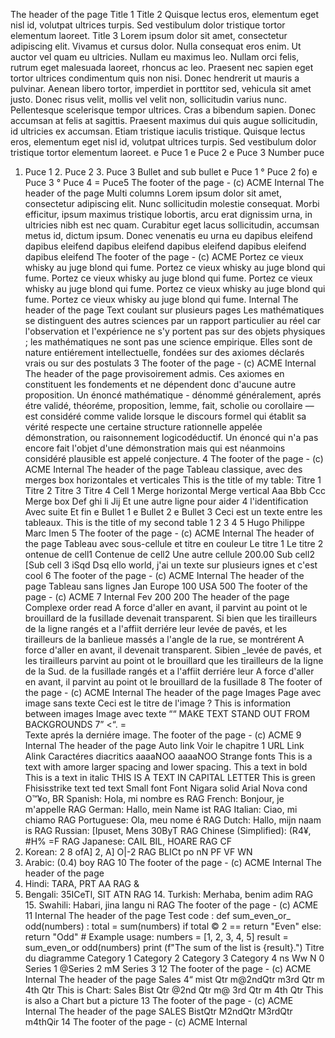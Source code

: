 The header of the page
Title 1 Title 2
Quisque lectus eros, elementum eget nisl id, volutpat ultrices turpis. Sed vestibulum dolor tristique tortor elementum laoreet.
Title 3
Lorem ipsum dolor sit amet, consectetur adipiscing elit. Vivamus et cursus dolor. Nulla consequat eros enim. Ut auctor vel quam eu ultricies. Nullam eu maximus leo. Nullam orci felis, rutrum eget malesuada laoreet, rhoncus ac leo. Praesent nec sapien eget tortor ultrices condimentum quis non nisi. Donec hendrerit ut mauris a pulvinar. Aenean libero tortor, imperdiet in porttitor sed, vehicula sit amet justo. Donec risus velit, mollis vel velit non, sollicitudin varius nunc. Pellentesque scelerisque tempor ultrices. Cras a bibendum sapien. Donec accumsan at felis at sagittis. Praesent maximus dui quis augue sollicitudin, id ultricies ex accumsan. Etiam tristique iaculis tristique. Quisque lectus eros, elementum eget nisl id, volutpat ultrices turpis. Sed vestibulum dolor tristique tortor elementum laoreet.
e Puce 1 e Puce 2 e Puce 3
Number puce
1. Puce 1 2. Puce 2 3. Puce 3 Bullet and sub bullet e Puce 1 ° Puce 2 fo) e Puce 3 ° Puce 4 = Puce5
The footer of the page - (c) ACME
Internal
The header of the page
Multi columns
Lorem ipsum dolor sit amet, consectetur adipiscing elit. Nunc sollicitudin
molestie consequat. Morbi efficitur, ipsum maximus tristique lobortis, arcu
erat dignissim urna, in ultricies nibh est nec quam. Curabitur eget lacus
sollicitudin, accumsan metus id, dictum ipsum.
Donec venenatis eu urna eu dapibus eleifend dapibus eleifend dapibus eleifend dapibus eleifend dapibus eleifend dapibus eleifend
The footer of the page - (c) ACME
Portez ce vieux whisky au juge blond qui fume. Portez ce vieux whisky au juge blond qui fume. Portez ce vieux whisky au juge blond qui fume. Portez ce vieux whisky au juge blond qui fume. Portez ce vieux whisky au juge blond qui fume. Portez ce vieux whisky au juge blond qui fume.
Internal
The header of the page
Text coulant sur plusieurs pages
Les mathématiques se distinguent des autres sciences par un rapport particulier au réel car l'observation et l'expérience ne s'y portent pas sur des objets physiques ; les mathématiques ne sont pas une science empirique. Elles sont de nature entiérement intellectuelle, fondées sur des axiomes déclarés vrais ou sur des postulats
3 The footer of the page - (c) ACME
Internal
The header of the page
provisoirement admis. Ces axiomes en constituent les fondements et ne dépendent donc d'aucune autre proposition. Un énoncé mathématique - dénommé généralement, aprés étre validé, théoréme, proposition, lemme, fait, scholie ou corollaire — est considéré comme valide lorsque le discours formel qui établit sa vérité respecte une certaine structure rationnelle appelée démonstration, ou raisonnement logicodéductif. Un énoncé qui n'a pas encore fait l'objet d'une démonstration mais qui est néanmoins considéré plausible est appelé conjecture.
4 The footer of the page - (c) ACME
Internal
The header of the page
Tableau classique, avec des merges box horizontales et verticales
This is the title of my table:
Titre 1 Titre 2 Titre 3 Titre 4 Cell 1 Merge horizontal Merge vertical Aaa Bbb Ccc Merge box Def ghi li Jij
Et une autre ligne pour aider 4 l'identification Avec suite Et fin
e Bullet 1
e Bullet 2
e Bullet 3
Ceci est un texte entre les tableaux.
This is the title of my second table
1 2 3 4 5 Hugo Philippe Marc Imen
5 The footer of the page - (c) ACME
Internal
The header of the page
Tableau avec sous-cellule et titre en couleur Le titre 1 Le titre 2
ontenue de cell1 Contenue de cell2
Une autre cellule 200.00
Sub cell2 [Sub cell 3 iSqd Dsq
ello world, j'ai un texte sur plusieurs ignes et c'est cool
6 The footer of the page - (c) ACME Internal
The header of the page
Tableau sans lignes
Jan Europe 100 USA 500
The footer of the page - (c) ACME
7
Internal
Fev 200 200
The header of the page
Complexe order read
A force d'aller en avant, il parvint au point ot le brouillard de la fusillade devenait transparent. Si bien que les tirailleurs de la ligne rangés et a l'affiit derriére leur levée de pavés, et les tirailleurs de la banlieue massés a l'angle de la rue, se montrérent
A force d'aller en avant, il devenait transparent. Sibien _levée de pavés, et les tirailleurs parvint au point ot le brouillard que les tirailleurs de la ligne de la Sud. de la fusillade rangés et a l'affiit derriére leur
A force d'aller en avant, il parvint au point ot le brouillard de la fusillade
8 The footer of the page - (c) ACME
Internal
The header of the page
Images
Page avec image sans texte
Ceci est le titre de l'image ? This is information between images
Image avec texte
““ MAKE TEXT STAND OUT FROM BACKGROUNDS 7” <“.
= \
Texte aprés la derniére image.
The footer of the page - (c) ACME
9
Internal
The header of the page
Auto link
Voir le chapitre 1
URL Link
Alink
Caractéres diacritics aaaaNOO
aaaaNOO
Strange fonts
This is a text with amore larger spacing and lower spacing. This a text in bold
This is a text in italic
THIS IS A TEXT IN CAPITAL LETTER
This is green
Fhisisstrike text ted text
Small font Font Nigara solid Arial Nova cond
O™¥o,
BR
Spanish: Hola, mi nombre es RAG
French: Bonjour, je m'appelle RAG
German: Hallo, mein Name ist RAG
Italian: Ciao, mi chiamo RAG
Portuguese: Ola, meu nome é RAG
Dutch: Hallo, mijn naam is RAG
Russian: [Ipuset, Mens 30ByT RAG
Chinese (Simplified): (R4¥, #H% =F RAG Japanese: CAIL BIL, HOARE RAG CF
10. Korean: 2 8 ofA] 2, A] O|-2 RAG BLICt
po nN PF VF WN
11. Arabic: (0.4) boy RAG
10 The footer of the page - (c) ACME
Internal
The header of the page
12. Hindi: TARA, PRT AA RAG &
13. Bengali: 35ICeTl, SIT ATN RAG 14. Turkish: Merhaba, benim adim RAG 15. Swahili: Habari, jina langu ni RAG
The footer of the page - (c) ACME
11
Internal
The header of the page
Test code : def sum_even_or_ odd(numbers) : total = sum(numbers) if total © 2 == return "Even" else:
return "Odd" # Example usage: numbers = [1, 2, 3, 4, 5]
result = sum_even_or odd(numbers)
print (f"The sum of the list is {result}.")
Titre du diagramme
Category 1 Category 2 Category 3 Category 4
ns
Ww
N
0
Series 1 @Series 2 mM Series 3
12 The footer of the page - (c) ACME
Internal
The header of the page
Sales
4“
mist Qtr m@2ndQtr m3rd Qtr m 4th Qtr
This is Chart:
Sales
Bist Qtr @2nd Qtr m@ 3rd Qtr m 4th Qtr
This is also a Chart but a picture
13
The footer of the page - (c) ACME Internal
The header of the page
SALES
BistQtr M2ndQtr M3rdQtr m4thQir
14 The footer of the page - (c) ACME
Internal